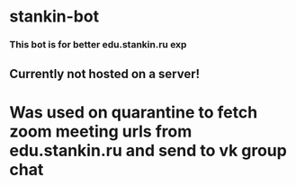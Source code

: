 # stankin-bot

### This bot is for better edu.stankin.ru exp
## Currently not hosted on a server!
# Was used on quarantine to fetch zoom meeting urls from edu.stankin.ru and send to vk group chat
